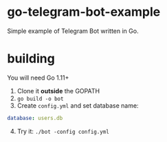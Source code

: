 # go-telegram-bot-example
Simple example of Telegram Bot written in Go.

# building
You will need Go 1.11+
1. Clone it **outside** the GOPATH
2. `go build -o bot`
3. Create `config.yml` and set database name:
```yaml
database: users.db
```
4. Try it: `./bot -config config.yml`
